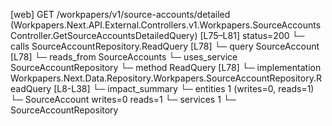 [web] GET /workpapers/v1/source-accounts/detailed  (Workpapers.Next.API.External.Controllers.v1.Workpapers.SourceAccountsController.GetSourceAccountsDetailedQuery)  [L75–L81] status=200
  └─ calls SourceAccountRepository.ReadQuery [L78]
  └─ query SourceAccount [L78]
    └─ reads_from SourceAccounts
  └─ uses_service SourceAccountRepository
    └─ method ReadQuery [L78]
      └─ implementation Workpapers.Next.Data.Repository.Workpapers.SourceAccountRepository.ReadQuery [L8-L38]
  └─ impact_summary
    └─ entities 1 (writes=0, reads=1)
      └─ SourceAccount writes=0 reads=1
    └─ services 1
      └─ SourceAccountRepository

